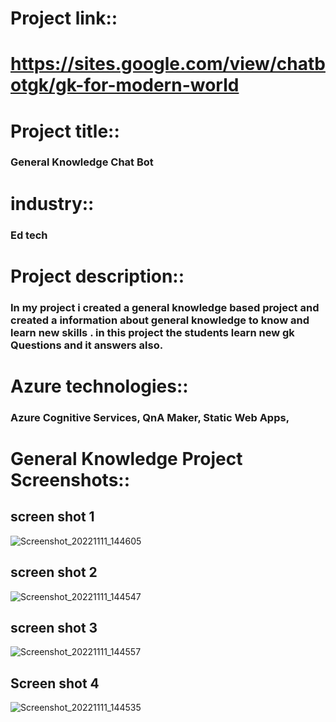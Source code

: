 # Project link::
#  https://sites.google.com/view/chatbotgk/gk-for-modern-world
# Project title::
### General Knowledge Chat Bot
# industry::
### Ed tech
# Project description::
### In my project i created a general knowledge based project and created a information about general knowledge to know and learn new skills . in this project the students learn new gk Questions and it answers also.
# Azure technologies::
### Azure Cognitive Services, QnA Maker, Static Web Apps,
# General Knowledge Project Screenshots::

## screen shot 1
![Screenshot_20221111_144605](https://user-images.githubusercontent.com/110816320/201308259-7eb01077-98a1-4e72-a7b5-fb1950b7c417.jpg)

## screen shot 2
![Screenshot_20221111_144547](https://user-images.githubusercontent.com/110816320/201308522-dd7e31c0-e165-4aa0-980f-b202ddb5aa1f.jpg)

## screen shot 3
![Screenshot_20221111_144557](https://user-images.githubusercontent.com/110816320/201308889-408a5c26-951e-4e46-9248-17aa96fabc2c.jpg)

## Screen shot 4
![Screenshot_20221111_144535](https://user-images.githubusercontent.com/110816320/201307806-615bc51e-0ccb-465c-b5cb-8518254270f4.jpg)
